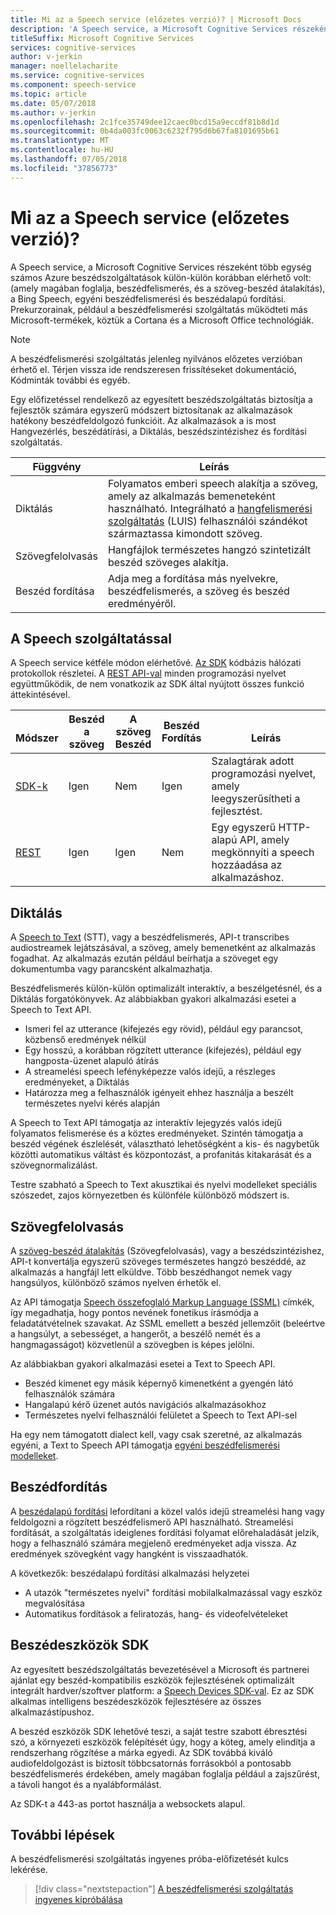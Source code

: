 ```yaml
---
title: Mi az a Speech service (előzetes verzió)? | Microsoft Docs
description: 'A Speech service, a Microsoft Cognitive Services részeként több egység számos Azure beszédszolgáltatások külön-külön korábban elérhető volt: (amely magában foglalja, beszédfelismerés, és a szöveg-beszéd átalakítás), a Bing Speech, egyéni beszédfelismerési és beszédalapú fordítási.'
titleSuffix: Microsoft Cognitive Services
services: cognitive-services
author: v-jerkin
manager: noellelacharite
ms.service: cognitive-services
ms.component: speech-service
ms.topic: article
ms.date: 05/07/2018
ms.author: v-jerkin
ms.openlocfilehash: 2c1fce35749dee12caec0bcd15a9eccdf81b8d1d
ms.sourcegitcommit: 0b4da003fc0063c6232f795d6b67fa8101695b61
ms.translationtype: MT
ms.contentlocale: hu-HU
ms.lasthandoff: 07/05/2018
ms.locfileid: "37856773"
---
```

# <a name="what-is-the-speech-service-preview"></a>Mi az a Speech service (előzetes verzió)?

A Speech service, a Microsoft Cognitive Services részeként több egység számos Azure beszédszolgáltatások külön-külön korábban elérhető volt: (amely magában foglalja, beszédfelismerés, és a szöveg-beszéd átalakítás), a Bing Speech, egyéni beszédfelismerési és beszédalapú fordítási. Prekurzorainak, például a beszédfelismerési szolgáltatás működteti más Microsoft-termékek, köztük a Cortana és a Microsoft Office technológiák.

> [!NOTE]
> A beszédfelismerési szolgáltatás jelenleg nyilvános előzetes verzióban érhető el. Térjen vissza ide rendszeresen frissítéseket dokumentáció, Kódminták további és egyéb.

Egy előfizetéssel rendelkező az egyesített beszédszolgáltatás biztosítja a fejlesztők számára egyszerű módszert biztosítanak az alkalmazások hatékony beszédfeldolgozó funkcióit. Az alkalmazások a is most Hangvezérlés, beszédátírási, a Diktálás, beszédszintézishez és fordítási szolgáltatás.

|Függvény|Leírás|
|-|-|
|Diktálás|Folyamatos emberi speech alakítja a szöveg, amely az alkalmazás bemeneteként használható. Integrálható a [hangfelismerési szolgáltatás](https://docs.microsoft.com/azure/cognitive-services/luis/) (LUIS) felhasználói szándékot származtassa kimondott szöveg.|
|Szövegfelolvasás|Hangfájlok természetes hangzó szintetizált beszéd szöveges alakítja.|
|Beszéd&nbsp;fordítása|Adja meg a fordítása más nyelvekre, beszédfelismerés, a szöveg és beszéd eredményéről.|

## <a name="using-the-speech-service"></a>A Speech szolgáltatással

A Speech service kétféle módon elérhetővé. [Az SDK](speech-sdk.md) kódbázis hálózati protokollok részletei. A [REST API-val](rest-apis.md) minden programozási nyelvet együttműködik, de nem vonatkozik az SDK által nyújtott összes funkció áttekintésével.

|<br>Módszer|Beszéd<br>a szöveg|A szöveg<br>Beszéd|Beszéd<br>Fordítás|<br>Leírás|
|-|-|-|-|-|
|[SDK-k](speech-sdk.md)|Igen|Nem|Igen|Szalagtárak adott programozási nyelvet, amely leegyszerűsítheti a fejlesztést.|
|[REST](rest-apis.md)|Igen|Igen|Nem|Egy egyszerű HTTP-alapú API, amely megkönnyíti a speech hozzáadása az alkalmazáshoz.|

## <a name="speech-to-text"></a>Diktálás

A [Speech to Text](speech-to-text.md) (STT), vagy a beszédfelismerés, API-t transcribes audiostreamek lejátszásával, a szöveg, amely bemenetként az alkalmazás fogadhat. Az alkalmazás ezután például beírhatja a szöveget egy dokumentumba vagy parancsként alkalmazhatja.

Beszédfelismerés külön-külön optimalizált interaktív, a beszélgetésnél, és a Diktálás forgatókönyvek. Az alábbiakban gyakori alkalmazási esetei a Speech to Text API. 

* Ismeri fel az utterance (kifejezés egy rövid), például egy parancsot, közbenső eredmények nélkül
* Egy hosszú, a korábban rögzített utterance (kifejezés), például egy hangposta-üzenet alapuló átírás
* A streamelési speech lefényképezze valós idejű, a részleges eredményeket, a Diktálás
* Határozza meg a felhasználók igényeit ehhez használja a beszélt természetes nyelvi kérés alapján

A Speech to Text API támogatja az interaktív lejegyzés valós idejű folyamatos felismerése és a köztes eredményeket. Szintén támogatja a beszéd végének észlelését, választható lehetőségként a kis- és nagybetűk közötti automatikus váltást és központozást, a profanitás kitakarását és a szövegnormalizálást.

Testre szabható a Speech to Text akusztikai és nyelvi modelleket speciális szószedet, zajos környezetben és különféle különböző módszert is.

## <a name="text-to-speech"></a>Szövegfelolvasás

A [szöveg-beszéd átalakítás](text-to-speech.md) (Szövegfelolvasás), vagy a beszédszintézishez, API-t konvertálja egyszerű szöveges természetes hangzó beszéddé, az alkalmazás a hangfájl lett elküldve. Több beszédhangot nemek vagy hangsúlyos, különböző számos nyelven érhetők el.

Az API támogatja [Speech összefoglaló Markup Language (SSML)](speech-synthesis-markup.md) címkék, így megadhatja, hogy pontos nevének fonetikus írásmódja a feladatátvételnek szavakat. Az SSML emellett a beszéd jellemzőit (beleértve a hangsúlyt, a sebességet, a hangerőt, a beszélő nemét és a hangmagasságot) közvetlenül a szövegben is képes jelölni.

Az alábbiakban gyakori alkalmazási esetei a Text to Speech API.

* Beszéd kimenet egy másik képernyő kimenetként a gyengén látó felhasználók számára
* Hangalapú kérő üzenet autós navigációs alkalmazásokhoz
* Természetes nyelvi felhasználói felületet a Speech to Text API-sel

Ha egy nem támogatott dialect kell, vagy csak szeretné, az alkalmazás egyéni, a Text to Speech API támogatja [egyéni beszédfelismerési modelleket](how-to-customize-voice-font.md).

## <a name="speech-translation"></a>Beszédfordítás

A [beszédalapú fordítási](speech-translation.md) lefordítani a közel valós idejű streamelési hang vagy feldolgozni a rögzített beszédfelismerő API használható. Streamelési fordítását, a szolgáltatás ideiglenes fordítási folyamat előrehaladását jelzik, hogy a felhasználó számára megjelenő eredményeket adja vissza. Az eredmények szövegként vagy hangként is visszaadhatók.

A következők: beszédalapú fordítási alkalmazási helyzetei

* A utazók "természetes nyelvi" fordítási mobilalkalmazással vagy eszköz megvalósítása 
* Automatikus fordítások a feliratozás, hang- és videofelvételeket

## <a name="speech-devices-sdk"></a>Beszédeszközök SDK

Az egyesített beszédszolgáltatás bevezetésével a Microsoft és partnerei ajánlat egy beszéd-kompatibilis eszközök fejlesztésének optimalizált integrált hardver/szoftver platform: a [Speech Devices SDK-val](speech-devices-sdk.md). Ez az SDK alkalmas intelligens beszédeszközök fejlesztésére az összes alkalmazástípushoz.

A beszéd eszközök SDK lehetővé teszi, a saját testre szabott ébresztési szó, a környezeti eszközök felépítését úgy, hogy a köteg, amely elindítja a rendszerhang rögzítése a márka egyedi. Az SDK továbbá kiváló audiofeldolgozást is biztosít többcsatornás forrásokból a pontosabb beszédfelismerés érdekében, amely magában foglalja például a zajszűrést, a távoli hangot és a nyalábformálást.

Az SDK-t a 443-as portot használja a websockets alapul.

## <a name="next-steps"></a>További lépések

A beszédfelismerési szolgáltatás ingyenes próba-előfizetését kulcs lekérése.

> [!div class="nextstepaction"]
> [A beszédfelismerési szolgáltatás ingyenes kipróbálása](get-started.md)
